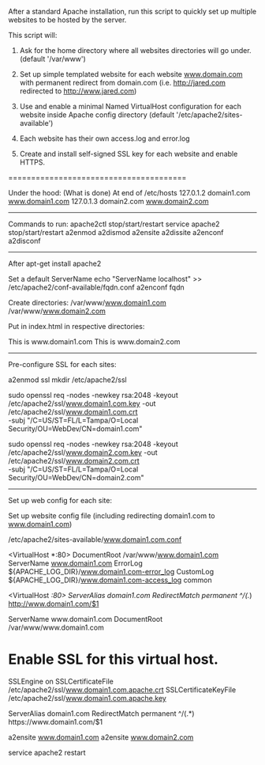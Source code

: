 After a standard Apache installation, run this script to quickly set up multiple websites to be hosted by the server.

This script will:

1) Ask for the home directory where all websites directories will go under. (default '/var/www')

2) Set up simple templated website for each website www.domain.com with permanent redirect from domain.com (i.e. http://jared.com redirected to http://www.jared.com)

3) Use and enable a minimal Named VirtualHost configuration for each website inside Apache config directory (default '/etc/apache2/sites-available')

4) Each website has their own access.log and error.log

5) Create and install self-signed SSL key for each website and enable HTTPS.

=======================================

Under the hood:  (What is done)
At end of /etc/hosts
127.0.1.2 domain1.com www.domain1.com
127.0.1.3 domain2.com www.domain2.com

------------------------------------

Commands to run:
apache2ctl stop/start/restart
service apache2 stop/start/restart
a2enmod
a2dismod
a2ensite
a2dissite
a2enconf
a2disconf

------------------------------------

After apt-get install apache2

Set a default ServerName
echo "ServerName localhost" >> /etc/apache2/conf-available/fqdn.conf
a2enconf fqdn

Create directories:
/var/www/www.domain1.com
/var/www/www.domain2.com

Put in index.html in respective directories:
<HTML>This is www.domain1.com<HTML>
<HTML>This is www.domain2.com<HTML>

------------------------------------

Pre-configure SSL for each sites:

a2enmod ssl
mkdir /etc/apache2/ssl

sudo openssl req -nodes -newkey rsa:2048 -keyout  \
/etc/apache2/ssl/www.domain1.com.key -out /etc/apache2/ssl/www.domain1.com.crt \
-subj "/C=US/ST=FL/L=Tampa/O=Local Security/OU=WebDev/CN=domain1.com"

sudo openssl req -nodes -newkey rsa:2048 -keyout  \
/etc/apache2/ssl/www.domain2.com.key -out /etc/apache2/ssl/www.domain2.com.crt \
-subj "/C=US/ST=FL/L=Tampa/O=Local Security/OU=WebDev/CN=domain2.com"

------------------------------------
 
Set up web config for each site:

Set up website config file  (including redirecting domain1.com to www.domain1.com)

/etc/apache2/sites-available/www.domain1.com.conf

<VirtualHost *:80>
  DocumentRoot /var/www/www.domain1.com
  ServerName www.domain1.com
  ErrorLog ${APACHE_LOG_DIR}/www.domain1.com-error_log
  CustomLog ${APACHE_LOG_DIR}/www.domain1.com-access_log common
</VirtualHost>

<VirtualHost *:80>
  ServerAlias domain1.com
  RedirectMatch permanent ^/(.*) http://www.domain1.com/$1
</VirtualHost>

<IfModule mod_ssl.c>
 <VirtualHost *:443>
  ServerName www.domain1.com
  DocumentRoot /var/www/www.domain1.com

  # Enable SSL for this virtual host.
  SSLEngine on
  SSLCertificateFile /etc/apache2/ssl/www.domain1.com.apache.crt
  SSLCertificateKeyFile /etc/apache2/ssl/www.domain1.com.apache.key
 </VirtualHost>
</IfModule>

<IfModule mod_ssl.c>
 <VirtualHost *:443>
  ServerAlias domain1.com
  RedirectMatch permanent ^/(.*) https://www.domain1.com/$1
 </VirtualHost>
</IfModule>

a2ensite www.domain1.com
a2ensite www.domain2.com

service apache2 restart

